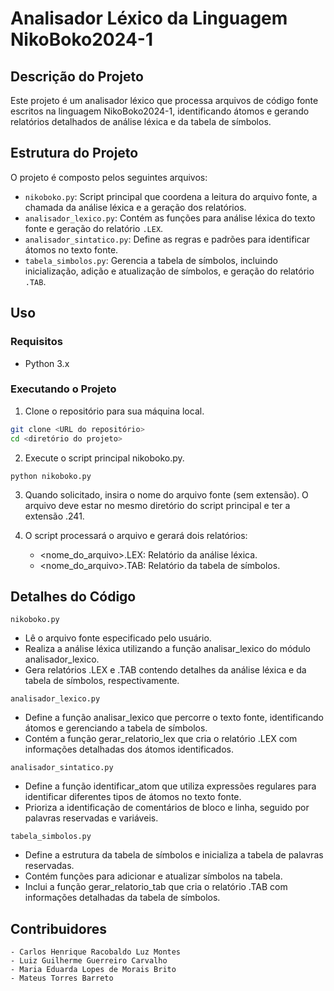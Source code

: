 # Analisador Léxico da Linguagem NikoBoko2024-1

## Descrição do Projeto

Este projeto é um analisador léxico que processa arquivos de código fonte escritos na linguagem NikoBoko2024-1, identificando átomos e gerando relatórios detalhados de análise léxica e da tabela de símbolos.

## Estrutura do Projeto

O projeto é composto pelos seguintes arquivos:

- `nikoboko.py`: Script principal que coordena a leitura do arquivo fonte, a chamada da análise léxica e a geração dos relatórios.
- `analisador_lexico.py`: Contém as funções para análise léxica do texto fonte e geração do relatório `.LEX`.
- `analisador_sintatico.py`: Define as regras e padrões para identificar átomos no texto fonte.
- `tabela_simbolos.py`: Gerencia a tabela de símbolos, incluindo inicialização, adição e atualização de símbolos, e geração do relatório `.TAB`.

## Uso

### Requisitos

- Python 3.x

### Executando o Projeto

1. Clone o repositório para sua máquina local.

```bash
git clone <URL do repositório>
cd <diretório do projeto>
```

2. Execute o script principal nikoboko.py.

```
python nikoboko.py
```

3. Quando solicitado, insira o nome do arquivo fonte (sem extensão). O arquivo deve estar no mesmo diretório do script principal e ter a extensão .241.

4. O script processará o arquivo e gerará dois relatórios:

   - <nome_do_arquivo>.LEX: Relatório da análise léxica.
   - <nome_do_arquivo>.TAB: Relatório da tabela de símbolos.

## Detalhes do Código

`nikoboko.py`

- Lê o arquivo fonte especificado pelo usuário.
- Realiza a análise léxica utilizando a função analisar_lexico do módulo analisador_lexico.
- Gera relatórios .LEX e .TAB contendo detalhes da análise léxica e da tabela de símbolos, respectivamente.

`analisador_lexico.py`

- Define a função analisar_lexico que percorre o texto fonte, identificando átomos e gerenciando a tabela de símbolos.
- Contém a função gerar_relatorio_lex que cria o relatório .LEX com informações detalhadas dos átomos identificados.

`analisador_sintatico.py`

- Define a função identificar_atom que utiliza expressões regulares para identificar diferentes tipos de átomos no texto fonte.
- Prioriza a identificação de comentários de bloco e linha, seguido por palavras reservadas e variáveis.

`tabela_simbolos.py`

- Define a estrutura da tabela de símbolos e inicializa a tabela de palavras reservadas.
- Contém funções para adicionar e atualizar símbolos na tabela.
- Inclui a função gerar_relatorio_tab que cria o relatório .TAB com informações detalhadas da tabela de símbolos.

## Contribuidores

    - Carlos Henrique Racobaldo Luz Montes
    - Luiz Guilherme Guerreiro Carvalho
    - Maria Eduarda Lopes de Morais Brito
    - Mateus Torres Barreto
